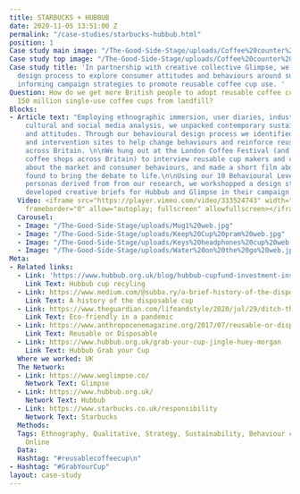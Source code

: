 ```yaml
---
title: STARBUCKS + HUBBUB
date: 2020-11-05 13:51:00 Z
permalink: "/case-studies/starbucks-hubbub.html"
position: 1
Case study main image: "/The-Good-Side-Stage/uploads/Coffee%20counter%20web.jpg"
Case study top image: "/The-Good-Side-Stage/uploads/Coffee%20counter%20web.jpg"
Case study title: 'In partnership with creative collective Glimpse, we used our behavioural
  design process to explore consumer attitudes and behaviours around sustainability,
  informing campaign strategies to promote reusable coffee cup use. '
Question: How do we get more British people to adopt reusable coffee cups, and save
  150 million single-use coffee cups from landfill?
Blocks:
- Article text: "Employing ethnographic immersion, user diaries, industry interviews,
    cultural and social media analysis, we unpacked contemporary sustainability trends
    and attitudes. Through our behavioural design process we identified narratives
    and intervention sites to help change behaviours and reinforce reusable cup usage
    across Britain. \n\nWe hung out at the London Coffee Festival (and hundreds of
    coffee shops across Britain) to interview reusable cup makers and coffee companies
    about the market and consumer behaviours, and made a short film about what we
    found to bring the debate to life.\n\nUsing our 10 Behavioural Levers and user
    personas derived from from our research, we workshopped a design strategy and
    developed creative briefs for Hubbub and Glimpse in their campaign development.\n\n"
  Video: <iframe src="https://player.vimeo.com/video/333524743" width="640" height="360"
    frameborder="0" allow="autoplay; fullscreen" allowfullscreen></iframe>
  Carousel:
  - Image: "/The-Good-Side-Stage/uploads/Mug1%20web.jpg"
  - Image: "/The-Good-Side-Stage/uploads/Keep%20Cup%20pram%20web.jpg"
  - Image: "/The-Good-Side-Stage/uploads/Keys%20headphones%20cup%20web.jpg"
  - Image: "/The-Good-Side-Stage/uploads/Water%20on%20the%20go%20web.jpg"
Meta:
- Related links:
  - Link: 'https://www.hubbub.org.uk/blog/hubbub-cupfund-investment-installation-recycle-coffee-cups '
    Link Text: Hubbub cup recyling
  - Link: https://www.medium.com/@subba.ry/a-brief-history-of-the-disposable-paper-cup-8976a657025e
    Link Text: A history of the disposable cup
  - Link: https://www.theguardian.com/lifeandstyle/2020/jul/29/ditch-the-gloves-buy-a-litter-picker-but-dont-carshare-how-to-be-eco-friendly-in-a-pandemic
    Link Text: Eco-friendly in a pandemic
  - Link: https://www.anthropocenemagazine.org/2017/07/reusable-or-disposable-which-coffee-cup-has-a-smaller-footprint/
    Link Text: Reusable or Disposable
  - Link: https://www.hubbub.org.uk/grab-your-cup-jingle-huey-morgan
    Link Text: Hubbub Grab your Cup
  Where we worked: UK
  The Network:
  - Link: https://www.weglimpse.co/
    Network Text: Glimpse
  - Link: https://www.hubbub.org.uk/
    Network Text: Hubbub
  - Link: https://www.starbucks.co.uk/responsibility
    Network Text: Starbucks
  Methods: 
  Tags: Ethnography, Qualitative, Strategy, Sustainability, Behaviour change, Film,
    Online
  Data: 
  Hashtag: "#reusablecoffeecup\n"
- Hashtag: "#GrabYourCup"
layout: case-study
---
```


